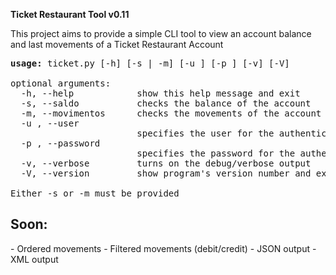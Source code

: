 <b>Ticket Restaurant Tool v0.11</b>

This project aims to provide a simple CLI tool to view an account balance and last movements of a Ticket Restaurant Account

<pre>
<b>usage:</b> ticket.py [-h] [-s | -m] [-u <user>] [-p <password>] [-v] [-V]

optional arguments:
  -h, --help            show this help message and exit
  -s, --saldo           checks the balance of the account
  -m, --movimentos      checks the movements of the account
  -u <user>, --user <user>
                        specifies the user for the authentication
  -p <password>, --password <password>
                        specifies the password for the authentication
  -v, --verbose         turns on the debug/verbose output
  -V, --version         show program's version number and exit

Either -s or -m must be provided
</pre>

<h2>Soon:</h2>
- Ordered movements
- Filtered movements (debit/credit)
- JSON output
- XML output 